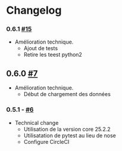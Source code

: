 # Changelog

### 0.6.1 [#15](https://github.com/openfisca/openfisca-cote-d-ivoire/pull/15)

* Amélioration technique.
  - Ajout de tests
  - Retire les teest python2


## 0.6.0 [#7](https://github.com/openfisca/openfisca-cote-d-ivoire/pull/7)

* Amélioration technique.
  - Début de chargement des données


### 0.5.1 - [#6](https://github.com/openfisca/openfisca-cote-d-ivoire/pull/6)

* Technical change
  - Utilisation de la version core 25.2.2
  - Utilisatation de pytest au lieu de nose
  - Configure CircleCI
